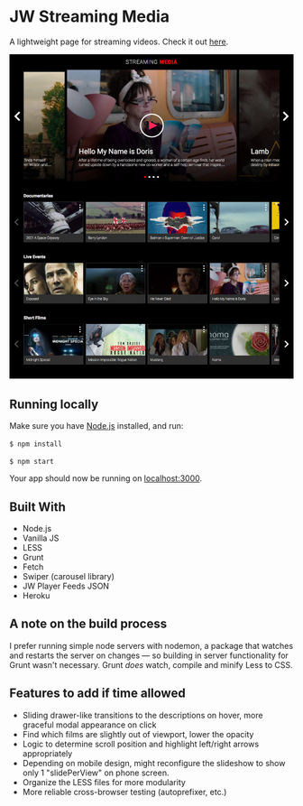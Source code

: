 # JW Streaming Media
A lightweight page for streaming videos. Check it out [here](https://jwstreaming.herokuapp.com/).

<img src="public/assets/JW streaming.png" alt="screenshot">

## Running locally
Make sure you have [Node.js](https://nodejs.org/en/) installed, and run:

`$ npm install`

`$ npm start`

Your app should now be running on [localhost:3000](http://localhost:3000/).

## Built With
* Node.js
* Vanilla JS
* LESS
* Grunt
* Fetch
* Swiper (carousel library)
* JW Player Feeds JSON
* Heroku

## A note on the build process
I prefer running simple node servers with nodemon, a package that watches and restarts the server on changes — so building in server functionality for Grunt wasn't necessary. Grunt *does* watch, compile and minify Less to CSS.

## Features to add if time allowed
* Sliding drawer-like transitions to the descriptions on hover, more graceful modal appearance on click
* Find which films are slightly out of viewport, lower the opacity
* Logic to determine scroll position and highlight left/right arrows appropriately
* Depending on mobile design, might reconfigure the slideshow to show only 1 "slidePerView" on phone screen.
* Organize the LESS files for more modularity
* More reliable cross-browser testing (autoprefixer, etc.)
